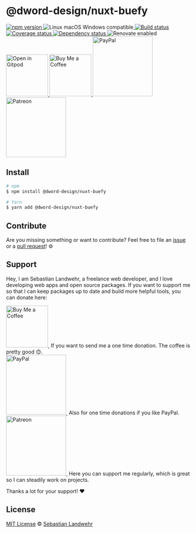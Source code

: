 <!-- TITLE/ -->
# @dword-design/nuxt-buefy
<!-- /TITLE -->

<!-- BADGES/ -->
  <p>
    <a href="https://npmjs.org/package/@dword-design/nuxt-buefy">
      <img
        src="https://img.shields.io/npm/v/@dword-design/nuxt-buefy.svg"
        alt="npm version"
      >
    </a><img src="https://img.shields.io/badge/os-linux%20%7C%C2%A0macos%20%7C%C2%A0windows-blue" alt="Linux macOS Windows compatible"><a href="https://github.com/dword-design/nuxt-buefy/actions">
      <img
        src="https://github.com/dword-design/nuxt-buefy/workflows/build/badge.svg"
        alt="Build status"
      >
    </a><a href="https://codecov.io/gh/dword-design/nuxt-buefy">
      <img
        src="https://codecov.io/gh/dword-design/nuxt-buefy/branch/master/graph/badge.svg"
        alt="Coverage status"
      >
    </a><a href="https://david-dm.org/dword-design/nuxt-buefy">
      <img src="https://img.shields.io/david/dword-design/nuxt-buefy" alt="Dependency status">
    </a><img src="https://img.shields.io/badge/renovate-enabled-brightgreen" alt="Renovate enabled"><br/><a href="https://gitpod.io/#https://github.com/dword-design/nuxt-buefy">
      <img
        src="https://gitpod.io/button/open-in-gitpod.svg"
        alt="Open in Gitpod"
        width="114"
      >
    </a><a href="https://www.buymeacoffee.com/dword">
      <img
        src="https://www.buymeacoffee.com/assets/img/guidelines/download-assets-sm-2.svg"
        alt="Buy Me a Coffee"
        width="114"
      >
    </a><a href="https://paypal.me/SebastianLandwehr">
      <img
        src="https://sebastianlandwehr.com/images/paypal.svg"
        alt="PayPal"
        width="163"
      >
    </a><a href="https://www.patreon.com/dworddesign">
      <img
        src="https://sebastianlandwehr.com/images/patreon.svg"
        alt="Patreon"
        width="163"
      >
    </a>
</p>
<!-- /BADGES -->

<!-- DESCRIPTION/ -->

<!-- /DESCRIPTION -->

<!-- INSTALL/ -->
## Install

```bash
# npm
$ npm install @dword-design/nuxt-buefy

# Yarn
$ yarn add @dword-design/nuxt-buefy
```
<!-- /INSTALL -->

<!-- LICENSE/ -->
## Contribute

Are you missing something or want to contribute? Feel free to file an [issue](https://github.com/dword-design/nuxt-buefy/issues) or a [pull request](https://github.com/dword-design/nuxt-buefy/pulls)! ⚙️

## Support

Hey, I am Sebastian Landwehr, a freelance web developer, and I love developing web apps and open source packages. If you want to support me so that I can keep packages up to date and build more helpful tools, you can donate here:

<p>
  <a href="https://www.buymeacoffee.com/dword">
    <img
      src="https://www.buymeacoffee.com/assets/img/guidelines/download-assets-sm-2.svg"
      alt="Buy Me a Coffee"
      width="114"
    >
  </a>&nbsp;If you want to send me a one time donation. The coffee is pretty good 😊.<br/>
  <a href="https://paypal.me/SebastianLandwehr">
    <img
      src="https://sebastianlandwehr.com/images/paypal.svg"
      alt="PayPal"
      width="163"
    >
  </a>&nbsp;Also for one time donations if you like PayPal.<br/>
  <a href="https://www.patreon.com/dworddesign">
    <img
      src="https://sebastianlandwehr.com/images/patreon.svg"
      alt="Patreon"
      width="163"
    >
  </a>&nbsp;Here you can support me regularly, which is great so I can steadily work on projects.
</p>

Thanks a lot for your support! ❤️

## License

[MIT License](https://opensource.org/license/mit/) © [Sebastian Landwehr](https://sebastianlandwehr.com)
<!-- /LICENSE -->
